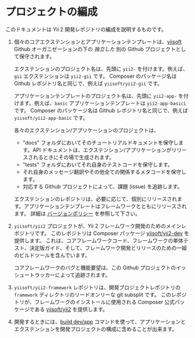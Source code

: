 プロジェクトの編成
==================

このドキュメントは Yii 2 開発レポジトリの編成を説明するものです。
 
1. 個々のコアエクステンションとアプリケーションテンプレートは、[yiisoft](https://github.com/yiisoft) Github オーガニゼーションの下の *独立した* 別の Github プロジェクトとして保守されます。
    
   エクステンションのプロジェクト名は、先頭に `yii2-` を付けます。例えば、`gii` エクステンションは `yii2-gii` です。
   Composer のパッケージ名は Github レポジトリ名と同じで、例えば `yiisoft/yii2-gii` です。
   
   アプリケーションテンプレートのプロジェクト名は、先頭に `yii2-app-` を付けます。例えば、`basic` アプリケーションテンプレートは `yii2-app-basici` です。
   Composer のパッケージ名は Github レポジトリ名と同じで、例えば `yiisoft/yii2-app-basic` です。
   
   各々のエクステンション/アプリケーションのプロジェクトは、
 
   * "docs" フォルダにおいてそのチュートリアルドキュメントを保守します。API ドキュメントは、エクステンション/アプリケーションがリリースされるときにその場で生成されます。
   * "tests" フォルダにおいてそれ自身のテストコードを保守します。
   * それ自身のメッセージ翻訳やその他全ての関係するメタコードを保守します。
   * 対応する Github プロジェクトによって、課題 (issue) を追跡します。
      
   エクステンションのレポジトリは、必要に応じて、個別にリリースされます。アプリケーションテンプレートはフレームワークとともにリリースされます。
   詳細は [バージョンポリシー](versions.md) を参照して下さい。

2. `yiisoft/yii2` プロジェクトが、Yii 2 フレームワーク開発のためのメインレポジトリです。
   このレポジトリは Composer パッケージ [yiisoft/yii2-dev](https://packagist.org/packages/yiisoft/yii2-dev) を提供します。
   これは、コアフレームワークコード、フレームワークの単体テスト、決定版ガイド、そして、フレームワーク開発とリリースのための一組のビルドツールを含んでいます。
   
   コアフレームワークのバグと機能要望は、この Github プロジェクトのイッシュートラッカーによって追跡されます。
   
3. `yiisoft/yii2-framework` レポジトリは、開発プロジェクトレポジトリの `framework` ディレクトリのリードオンリーな git subsplit です。
   このレポジトリが、フレームワークのインストールに使用される Composer 公式パッケージである [yiisoft/yii2](https://packagist.org/packages/yiisoft/yii2) を提供します。

4. 開発するときには、[build dev/app](git-workflow.md#prepare-the-test-environment) コマンドを使って、アプリケーションとエクステンションを開発プロジェクトの構成に含めることが出来ます。
